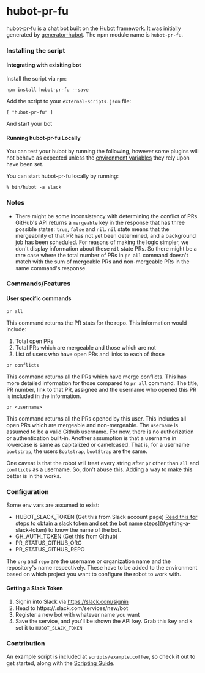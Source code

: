# hubot-pr-fu

hubot-pr-fu is a chat bot built on the [Hubot][hubot] framework. It was
initially generated by [generator-hubot][generator-hubot]. The npm
module name is `hubot-pr-fu`.

[hubot]: http://hubot.github.com
[generator-hubot]: https://github.com/github/generator-hubot

### Installing the script

#### Integrating with exisiting bot

Install the script via `npm`:

    npm install hubot-pr-fu --save

Add the script to your `external-scripts.json` file:

    [ "hubot-pr-fu" ]

And start your bot


#### Running hubot-pr-fu Locally

You can test your hubot by running the following, however some plugins will not
behave as expected unless the [environment variables](#configuration) they rely
upon have been set.

You can start hubot-pr-fu locally by running:

    % bin/hubot -a slack

### Notes

* There might be some inconsistency with determining the conflict of
  PRs. GitHub's API returns a `mergeable` key in the response that has
  three possible states: `true`, `false` and `nil`. `nil` state means
  that the mergeability of that PR has not yet been determined, and a
  background job has been scheduled. For reasons of making the logic
  simpler, we don't display information about these `nil` state PRs. So
  there might be a rare case where the total number of PRs in `pr all`
  command doesn't match with the sum of mergeable PRs and non-mergeable
  PRs in the same command's response.

### Commands/Features

#### User specific commands

`pr all`

This command returns the PR stats for the repo. This information would
include:

1. Total open PRs
2. Total PRs which are mergeable and those which are not
3. List of users who have open PRs and links to each of those

`pr conflicts`

This command returns all the PRs which have merge conflicts. This has
more detailed information for those compared to `pr all` command.
The title, PR number, link to that PR, assignee and the username who
opened this PR is included in the information.

`pr <username>`

This command returns all the PRs opened by this user. This includes all
open PRs which are mergeable and non-mergeable. The `username` is
assumed to be a valid Github username. For now, there is no
authorization or authentication built-in. Another assumption is that a
username in lowercase is same as capitalized or camelcased. That is, for
a username `bootstrap`, the users `Bootstrap`, `bootStrap` are the same.

One caveat is that the robot will treat every string after `pr`
other than `all` and `conflicts` as a username. So, don't abuse this.
Adding a way to make this better is in the works.

### Configuration


Some env vars are assumed to exist:

* HUBOT_SLACK_TOKEN (Get this from Slack account page)
  [Read this for steps to obtain a slack token and set the bot name]( #getting-a-slack-token )
  steps](#getting-a-slack-token) to know the name of the bot.
* GH_AUTH_TOKEN (Get this from Github)
* PR_STATUS_GITHUB_ORG
* PR_STATUS_GITHUB_REPO

The `org` and `repo` are the username or organization name and the
repository's name respectively. These have to be added to the
environment based on which project you want to configure the robot to
work with.

#### Getting a Slack Token
1. Signin into Slack via https://slack.com/signin
2. Head to https://<teamname>.slack.com/services/new/bot
3. Register a new bot with whatever name you want
4. Save the service, and you'll be shown the API key. Grab this key and
k  set it to `HUBOT_SLACK_TOKEN`

### Contribution

An example script is included at `scripts/example.coffee`, so check it out to
get started, along with the [Scripting Guide](scripting-docs).

[scripting-docs]: https://github.com/github/hubot/blob/master/docs/scripting.md
